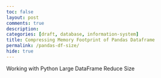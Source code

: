 ```yaml
---
toc: false
layout: post
comments: true
description: 
categories: [draft, database, information-system]
title: Compressing Memory Footprint of Pandas Dataframe
permalink: /pandas-df-size/
hide: true
---
```


Working with Python Large DataFrame
Reduce Size
